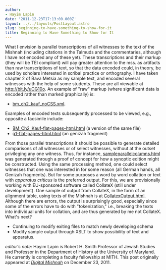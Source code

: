 ```yaml
---
author:
- Hayim Lapin
date: '2011-12-23T17:13:00.000Z'
layout: ../../layouts/PostLayout.astro
slug: beginning-to-have-something-to-show-for-it
title: Beginning to Have Something to Show for It
---
```


What I envision is parallel transcriptions of all witnesses to the text of the Mishnah (including citations in the Talmuds and the commentaries, although I have not encoded any of these yet). These transcriptions and their markup (they will be TEI compliant) will pay greater attention to the mss. as artifacts than raw transcriptions of text, so that the data encoded could, in theory, be used by scholars interested in scribal practice or orthography. I have taken chapter 2 of Bava Metsia as my sample text, and encoded several witnesses with the help of some students. These are all viewable at <http://bit.ly/uCG10o>. An example of "raw" markup (where significant data is encoded rather than marked graphically) is:

- [bm_ch2_kauf_noCSS.xml](http://sites.google.com/site/digitalmishnah/files/bm_ch2_kauf_noCSS.xml).

Examples of encoded texts subsequently processed to be viewed, e.g., opposite a facsimile include:

- [BM_Ch2_Kauf-flat-pages-html.html](http://sites.google.com/site/digitalmishnah/files/BM_Ch2_Kauf-flat-pages-html.html) (a version of the same file)
- [g1-flat-pages-html.html](http://sites.google.com/site/digitalmishnah/files/g1-flat-pages-html.html) (an genizah fragment)

From those parallel transcriptions it should be possible to generate detailed comparisons of all witnesses or of select witnesses, without at the outset privileging any one witness. Thus, for instance, [sampleparallelcolumns.html](http://www.digitalmishnah.org/project-pages/examples/) was generated through a proof of concept for how a synoptic edition might be constructed. Using the same processing method, one could select witnesses that one was interested in for some reason (all German hands, all Genizah fragments). But for some purposes a word by word collation or text with _apparatus criticus_ is the preferred output. For this, we are provisionally working with EU-sponsored software called CollateX (still under development). One sample of output from CollateX, in the form of an alignment table, using texts of the Mishnah is at [CollatexOutput.html](http://sites.google.com/site/digitalmishnah/files/g1-flat-pages-html.html). Although there are errors, the output is surprisingly good, especially since some of the errors have to do with "tokenization," i.e., breaking the texts into individual units for collation, and are thus generated by me not CollateX. What's next?

- Continuing to modify exiting files to match newly developing schema
- Modify sample output through XSLT to show possibility of text and apparatus.

_editor's note_: Hayim Lapin is Robert H. Smith Professor of Jewish Studies and Professor in the Department of History at the University of Maryland. He currently is completing a faculty fellowship at MITH. This post originally appeared at _[Digital Mishnah](http://digitalmishnah.org/2011/12/23/beginning-to-have-something-to-show-for-it/)_ on December 23, 2011.
